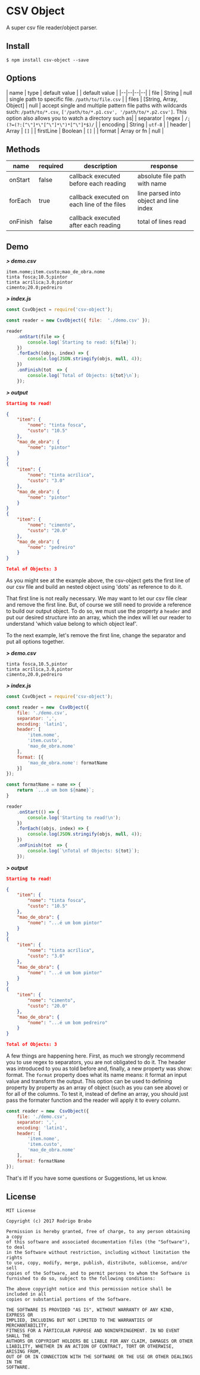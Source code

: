 # CSV Object
A super csv file reader/object parser.

## Install
	$ npm install csv-object --save

## Options
| name | type | default value | | default value |
|--|--|--|--|
| file | String | null | single path to specific file. `/path/to/file.csv` |
| files | [String, Array, Object] | null | accept single and multiple pattern file paths with wildcards such: `/path/to/*.csv`, `['/path/to/*.p1.csv', '/path/to/*.p2.csv']`. This option also allows you to watch a directory such as|
| separator | regex | `/;(?=(?:[^\"]*\"[^\"]*\")*[^\"]*$)/` |
| encoding | String | `utf-8` |
| header | Array | `[]` |
| firstLine | Boolean | `[]` |
| format | Array<object> or fn | null |
  
## Methods
| name | required | description | response |
|--|--|--|--|
| onStart | false | callback executed before each reading | absolute file path with name |
| forEach | true | callback executed on each line of the files | line parsed into object and line index |
| onFinish | false | callback executed after each reading | total of lines read |


## Demo

***> demo.csv***
```
item.nome;item.custo;mao_de_obra.nome
tinta fosca;10.5;pintor
tinta acrílica;3.0;pintor
cimento;20.0;pedreiro
```
***> index.js***
```javascript
const CsvObject = require('csv-object');

const reader = new CsvObject({ file:  './demo.csv' });

reader
	.onStart(file => {
		console.log(`Starting to read: ${file}`);
	})
	.forEach((objs, index) => {
		console.log(JSON.stringify(objs, null, 4));
	})
	.onFinish(tot  => {
		console.log(`Total of Objects: ${tot}\n`);
	});
```
***> output***
```json
Starting to read!

{
    "item": {
        "nome": "tinta fosca",
        "custo": "10.5"
    },
    "mao_de_obra": {
        "nome": "pintor"
    }
}
{
    "item": {
        "nome": "tinta acrílica",
        "custo": "3.0"
    },
    "mao_de_obra": {
        "nome": "pintor"
    }
}
{
    "item": {
        "nome": "cimento",
        "custo": "20.0"
    },
    "mao_de_obra": {
        "nome": "pedreiro"
    }
}

Total of Objects: 3
```
As you might see at the example above, the csv-object gets the first line of our csv file and build an nested object using 'dots' as reference to do it.

That first line is not really necessary. We may want to let our csv file clear and remove the first line. But, of course we still need to provide a reference to build our output object. To do so, we must use the property a `header` and put our desired structure into an array, which the index will let our reader to understand 'which value belong to which object leaf'.

To the next example, let's remove the first line, change the separator and put all options together.

***> demo.csv***
```
tinta fosca,10.5,pintor
tinta acrílica,3.0,pintor
cimento,20.0,pedreiro
```
***> index.js***
```javascript
const CsvObject = require('csv-object');

const reader = new  CsvObject({ 
    file: './demo.csv',
    separator: ',',
    encoding: 'latin1',
	header: [
		'item.nome',
		'item.custo',
		'mao_de_obra.nome'
	],
	format: [{
		'mao_de_obra.nome': formatName
	}]
});

const formatName = name => {
    return `...é um bom ${name}`;
}

reader
	.onStart(() => {
		console.log('Starting to read!\n');
	})
	.forEach((objs, index) => {
		console.log(JSON.stringify(objs, null, 4));
	})
	.onFinish(tot  => {
		console.log(`\nTotal of Objects: ${tot}`);
	});
```
***> output***
```json
Starting to read!

{
    "item": {
        "nome": "tinta fosca",
        "custo": "10.5"
    },
    "mao_de_obra": {
        "nome": "...é um bom pintor"
    }
}
{
    "item": {
        "nome": "tinta acrílica",
        "custo": "3.0"
    },
    "mao_de_obra": {
        "nome": "...é um bom pintor"
    }
}
{
    "item": {
        "nome": "cimento",
        "custo": "20.0"
    },
    "mao_de_obra": {
        "nome": "...é um bom pedreiro"
    }
}

Total of Objects: 3
```
A few things are happening here. First, as much we strongly recommend you to use regex to separators, you are not obligated to do it. The header was introduced to you as told before and, finally, a new property was show: format.
The `format` property does what its name means: it format an input value and transform the output. This option can be used to defining property by property as an array of object (such as you can see above) or for all of the columns.
To test it, instead of define an array, you should just pass the formater function and the reader will apply it to every column.

```javascript
const reader = new  CsvObject({ 
    file: './demo.csv',
    separator: ',',
    encoding: 'latin1',
	header: [
		'item.nome',
		'item.custo',
		'mao_de_obra.nome'
	],
	format: formatName
});
```

That's it! If you have some questions or Suggestions, let us know.

## License
```
MIT License

Copyright (c) 2017 Rodrigo Brabo

Permission is hereby granted, free of charge, to any person obtaining a copy
of this software and associated documentation files (the "Software"), to deal
in the Software without restriction, including without limitation the rights
to use, copy, modify, merge, publish, distribute, sublicense, and/or sell
copies of the Software, and to permit persons to whom the Software is
furnished to do so, subject to the following conditions:

The above copyright notice and this permission notice shall be included in all
copies or substantial portions of the Software.

THE SOFTWARE IS PROVIDED "AS IS", WITHOUT WARRANTY OF ANY KIND, EXPRESS OR
IMPLIED, INCLUDING BUT NOT LIMITED TO THE WARRANTIES OF MERCHANTABILITY,
FITNESS FOR A PARTICULAR PURPOSE AND NONINFRINGEMENT. IN NO EVENT SHALL THE
AUTHORS OR COPYRIGHT HOLDERS BE LIABLE FOR ANY CLAIM, DAMAGES OR OTHER
LIABILITY, WHETHER IN AN ACTION OF CONTRACT, TORT OR OTHERWISE, ARISING FROM,
OUT OF OR IN CONNECTION WITH THE SOFTWARE OR THE USE OR OTHER DEALINGS IN THE
SOFTWARE.
```